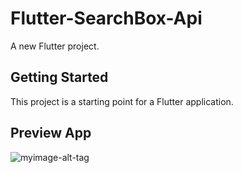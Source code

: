 # Flutter-SearchBox-Api

A new Flutter project.

## Getting Started

This project is a starting point for a Flutter application.

## Preview App
![myimage-alt-tag]([url-to-image](https://srv87.niagahoster.com:2083/cpsess6732775839/viewer/home%2fu8671314%2fpublic_html%2fDocumentation%2fFlutter_Search_Box/Screenshot_129.png))
